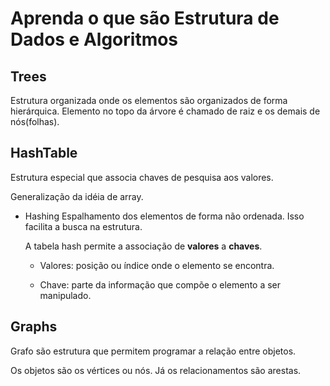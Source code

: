 # Aprenda o que são Estrutura de Dados e Algoritmos

## Trees

Estrutura organizada onde os elementos são organizados de forma hierárquica. Elemento no topo da árvore é chamado de raiz e os demais de nós(folhas).

## HashTable

Estrutura especial que associa chaves de pesquisa aos valores.

Generalização da idéia de array. 

- Hashing
    Espalhamento dos elementos de forma não ordenada. Isso facilita a busca na estrutura.

    A tabela hash permite a associação de **valores** a **chaves**.

    - Valores: posição ou índice onde o elemento se encontra.

    - Chave: parte da informação que compõe o elemento a ser manipulado.

## Graphs

Grafo são estrutura que permitem programar a relação entre objetos.

Os objetos são os vértices ou nós. Já os relacionamentos são arestas.